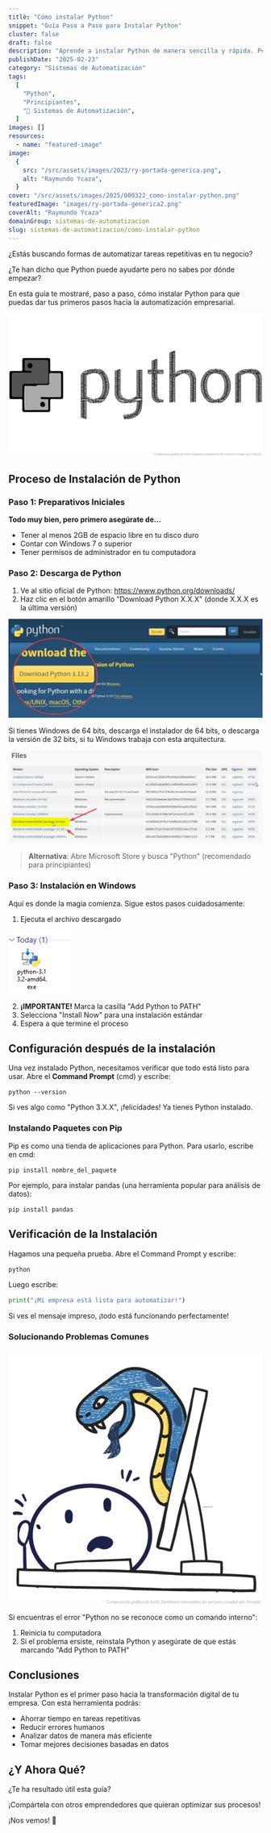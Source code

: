 ```yaml
---
title: "Cómo instalar Python"
snippet: "Guía Paso a Paso para Instalar Python"
cluster: false
draft: false
description: "Aprende a instalar Python de manera sencilla y rápida. Perfecto para principiantes y desarrolladores."
publishDate: "2025-02-23"
category: "Sistemas de Automatización"
tags:
  [
    "Python",
    "Principiantes",
    "🤖 Sistemas de Automatización",
  ]
images: []
resources:
  - name: "featured-image"
image:
  {
    src: "/src/assets/images/2023/ry-portada-generica.png",
    alt: "Raymundo Ycaza",
  }
cover: "/src/assets/images/2025/000322_como-instalar-python.png"
featuredImage: "images/ry-portada-generica2.png"
coverAlt: "Raymundo Ycaza"
domainGroup: sistemas-de-automatizacion
slug: sistemas-de-automatizacion/como-instalar-python
---
```


¿Estás buscando formas de automatizar tareas repetitivas en tu negocio? 

¿Te han dicho que Python puede ayudarte pero no sabes por dónde empezar? 

En esta guía te mostraré, paso a paso, cómo instalar Python para que puedas dar tus primeros pasos hacia la automatización empresarial.

![Como instalar Python](./images/000322_como-instalar-python_01.png)

## Proceso de Instalación de Python

### Paso 1: Preparativos Iniciales

**Todo muy bien, pero primero asegúrate de...**
- Tener al menos 2GB de espacio libre en tu disco duro
- Contar con Windows 7 o superior
- Tener permisos de administrador en tu computadora

### Paso 2: Descarga de Python

1. Ve al sitio oficial de Python: https://www.python.org/downloads/
2. Haz clic en el botón amarillo "Download Python X.X.X" (donde X.X.X es la última versión)

![Cómo instalar Python](./images/000322_como-instalar-python_10.png)

Si tienes Windows de 64 bits, descarga el instalador de 64 bits, o descarga la versión de 32 bits, si tu Windows trabaja con esta arquitectura.

![Cómo instalar Python](./images/000322_como-instalar-python_11.png)

> **Alternativa**: Abre Microsoft Store y busca "Python" (recomendado para principiantes)

### Paso 3: Instalación en Windows

Aquí es donde la magia comienza. Sigue estos pasos cuidadosamente:

1. Ejecuta el archivo descargado

![Cómo instalar Python](./images/000322_como-instalar-python_12.png)

2. **¡IMPORTANTE!** Marca la casilla "Add Python to PATH"
3. Selecciona "Install Now" para una instalación estándar
4. Espera a que termine el proceso

## Configuración después de la instalación

Una vez instalado Python, necesitamos verificar que todo está listo para usar. Abre el **Command Prompt** (cmd) y escribe:

```batch
python --version
```

Si ves algo como "Python 3.X.X", ¡felicidades! Ya tienes Python instalado.

### Instalando Paquetes con Pip

Pip es como una tienda de aplicaciones para Python. Para usarlo, escribe en cmd:

```batch
pip install nombre_del_paquete
```

Por ejemplo, para instalar pandas (una herramienta popular para análisis de datos):

```batch
pip install pandas
```

## Verificación de la Instalación

Hagamos una pequeña prueba. Abre el Command Prompt y escribe:

```python
python
```

Luego escribe:

```python
print("¡Mi empresa está lista para automatizar!")
```

Si ves el mensaje impreso, ¡todo está funcionando perfectamente!

### Solucionando Problemas Comunes

![Cómo instalar Python](./images/000322_como-instalar-python_02.png)

Si encuentras el error "Python no se reconoce como un comando interno":
1. Reinicia tu computadora
2. Si el problema ersiste, reinstala Python y asegúrate de que estás marcando "Add Python to PATH"

## Conclusiones

Instalar Python es el primer paso hacia la transformación digital de tu empresa. Con esta herramienta podrás:
- Ahorrar tiempo en tareas repetitivas
- Reducir errores humanos
- Analizar datos de manera más eficiente
- Tomar mejores decisiones basadas en datos

## ¿Y Ahora Qué?

¿Te ha resultado útil esta guía? 

¡Compártela con otros emprendedores que quieran optimizar sus procesos! 

¡Nos vemos! 🐌